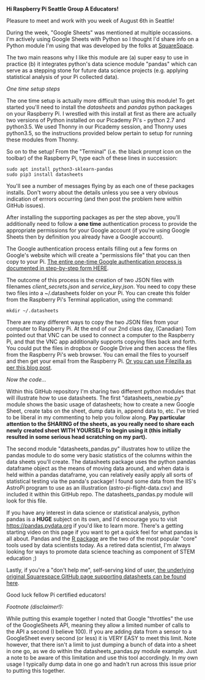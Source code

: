**Hi Raspberry Pi Seattle Group A Educators!**

Pleasure to meet and work with you week of August 6th in Seattle!

During the week, "Google Sheets" was mentioned at multiple occassions.   I'm actively using Google Sheets with Python so I thought I'd share info on a Python module I'm using that was developed by the folks at [SquareSpace](https://www.squarespace.com).

The two main reasons why I like this module are (a) super easy to use in practice (b) it integrates python's data science module "pandas" which can serve as a stepping stone for future data science projects (e.g. applying statistical analysis of your Pi collected data).

*One time setup steps*

The one time setup is actually more difficult than using this module!  To get started you'll need to install the *datasheets* and *pandas* python packages on your Raspberry Pi.   I wrestled with this install at first as there are actually two versions of Python installed on our Picademy Pi's - python 2.7 and python3.5.   We used Thonny in our Picademy session, and Thonny uses python3.5, so the instructions provided below pertain to setup for running these modules from Thonny.

So on to the setup!  From the "Terminal" (i.e. the black prompt icon on the toolbar) of the Raspberry Pi, type each of these lines in succession:

	sudo apt install python3-sklearn-pandas
	sudo pip3 install datasheets

You'll see a number of messages flying by as each one of these packages installs.  Don't worry about the details unless you see a very obvious indication of errrors occurring (and then post the problem here within GitHub issues).

After installing the supporting packages as per the step above, you'll additionally need to follow a **one time** authentication process to provide the appropriate permissions for your Google account (if you're using Google Sheets then by definition you already have a Google account).   

The Google authentication process entails filling out a few forms on Google's website which will create a "permissions file" that you can then copy to your Pi.   [The entire one-time Google authentication process is documented in step-by-step form HERE](https://datasheets.readthedocs.io/en/latest/getting_oauth_credentials.html#getting-oauth-credentials).       

The outcome of this process is the creation of two JSON files with filenames *client_secrets.json* and *service_key.json*.  You need to copy these two files into a ~/.datasheets folder on your Pi.  You can create this folder from the Raspberry Pi's Terminal application, using the command:

	mkdir ~/.datasheets 

There are many different ways to copy the two JSON files from your computer to Raspberry Pi.  At the end of our 2nd class day, (Canadian) Tom pointed out that VNC can be used to connect a computer to the Raspberry Pi, and that the VNC app additionally supports copying files back and forth.  You could put the files in dropbox or Google Drive and then access the files from the Raspberry Pi's web browser.   You can email the files to yourself and then get your email from the Raspberry Pi.  [Or you can use Filezilla as per this blog post](http://trevorappleton.blogspot.com/2014/03/remotely-copy-files-to-and-from-your.html).  

*Now the code...*

Within this GitHub repository I'm sharing two different python modules that will illustrate how to use datasheets.  The first "datasheets_newbie.py" module shows the basic usage of datasheets; how to create a new Google Sheet, create tabs on the sheet, dump data in, append data to, etc.  I've tried to be liberal in my commenting to help you follow along.  **Pay particular attention to the SHARING of the sheets, as you really need to share each newly created sheet WITH YOURSELF to begin using it (this initially resulted in some serious head scratching on my part).**

The second module "datasheets_pandas.py" illustrates how to utilize the pandas module to do some very basic statistics of the columns within the data sheets you'll create.  The datasheets package uses the python pandas dataframe object as the means of moving data around, and when data is held within a pandas dataframe, you can relatively easily apply all sorts of statistical testing via the panda's package!  I found some data from the IIS's AstroPi program to use as an illustration (astro-pi-flight-data.csv) and included it within this GitHub repo.  The datasheets_pandas.py module will look for this file.

If you have any interest in data science or statistical analysis, python pandas is a **HUGE** subject on its own, and I'd encourage you to visit https://pandas.pydata.org if you'd like to learn more.  There's a getting starting video on this page if you want to get a quick feel for what pandas is all about.  Pandas and the [R package](https://www.r-project.org) are the two of the most popular "core" tools used by data scientists today.  As a retired data scientist, I'm always looking for ways to promote data science teaching as component of STEM education ;)

Lastly, if you're a "don't help me", self-serving kind of user,  [the underlying original Squarespace GitHub page supporting datasheets can be found here](https://github.com/Squarespace/datasheets).

Good luck fellow Pi certified educators!

*Footnote (disclaimer!):*

While putting this example together I noted that Google "throttles" the use of the GoogleSheets API, meaning they allow a limited number of calls to the API a second (I believe 100).  If you are adding data from a sensor to a GoogleSheet every second (or less) it is VERY EASY to meet this limit.  Note however, that there isn't a limit to just dumping a bunch of data into a sheet in one go, as we do within the datasheets_pandas.py module example.  Just a note to be aware of this limitation and use this tool accordingly.  In my own usage I typically dump data in one go and hadn't run across this issue prior to putting this together.
